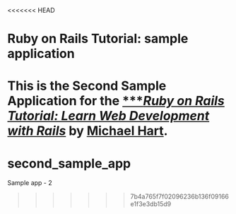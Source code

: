 <<<<<<< HEAD
# Ruby on Rails Tutorial: sample application

This is the Second Sample Application for the [****Ruby on Rails Tutorial:
Learn Web Development with Rails*](http://www.railstutorial.org/)
by [Michael Hart](http://www.michaelhart1.com/).
=======
# second_sample_app
Sample app - 2
>>>>>>> 7b4a765f7f02096236b136f09166e1f3e3db15d9
